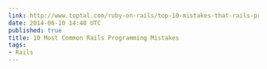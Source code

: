 ```yaml
---
link: http://www.toptal.com/ruby-on-rails/top-10-mistakes-that-rails-programmers-make
date: 2014-06-10 14:48 UTC
published: true
title: 10 Most Common Rails Programming Mistakes
tags:
- Rails
---
```



